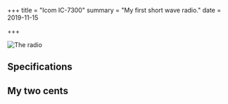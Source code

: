 +++
title = "Icom IC-7300"
summary = "My first short wave radio."
date = 2019-11-15

+++

![The radio](radio.jpg)

## Specifications

## My two cents
